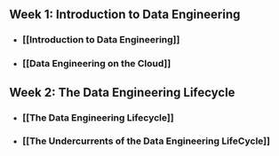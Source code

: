 ## Week 1: Introduction to Data Engineering
- ### [[Introduction to Data Engineering]]
- ### [[Data Engineering on the Cloud]]
## Week 2: The Data Engineering Lifecycle
- ### [[The Data Engineering Lifecycle]]
- ### [[The Undercurrents of the Data Engineering LifeCycle]]
